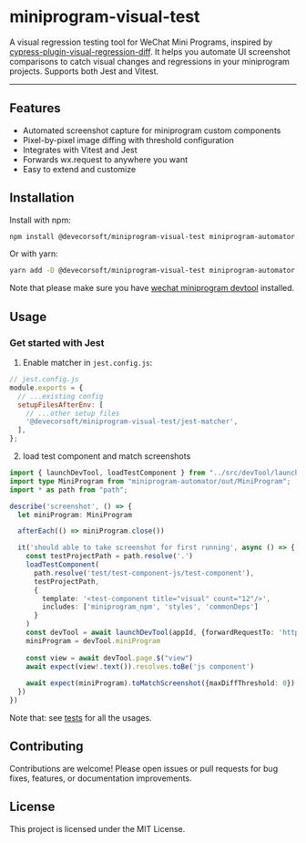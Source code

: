 # miniprogram-visual-test

A visual regression testing tool for WeChat Mini Programs, inspired by [cypress-plugin-visual-regression-diff](https://github.com/FRSOURCE/cypress-plugin-visual-regression-diff). It helps you automate UI screenshot comparisons to catch visual changes and regressions in your miniprogram projects. Supports both Jest and Vitest.

---

## Features
- Automated screenshot capture for miniprogram custom components
- Pixel-by-pixel image diffing with threshold configuration
- Integrates with Vitest and Jest
- Forwards wx.request to anywhere you want
- Easy to extend and customize

## Installation

Install with npm:

```bash
npm install @devecorsoft/miniprogram-visual-test miniprogram-automator --save-dev
```

Or with yarn:

```bash
yarn add -D @devecorsoft/miniprogram-visual-test miniprogram-automator
```

Note that please make sure you have [wechat miniprogram devtool](https://developers.weixin.qq.com/miniprogram/dev/devtools/devtools.html) installed. 

## Usage

### Get started with Jest

1. Enable matcher in `jest.config.js`:

```js
// jest.config.js
module.exports = {
  // ...existing config
  setupFilesAfterEnv: [
    // ...other setup files
    '@devecorsoft/miniprogram-visual-test/jest-matcher',
  ],
};
```

2. load test component and match screenshots

```ts
import { launchDevTool, loadTestComponent } from "../src/devTool/launcher.ts";
import type MiniProgram from "miniprogram-automator/out/MiniProgram";
import * as path from "path";

describe('screenshot', () => {
  let miniProgram: MiniProgram

  afterEach(() => miniProgram.close())

  it('should able to take screenshot for first running', async () => {
    const testProjectPath = path.resolve('.')
    loadTestComponent(
      path.resolve('test/test-component-js/test-component'),
      testProjectPath,
      {
        template: '<test-component title="visual" count="12"/>',
        includes: ['miniprogram_npm', 'styles', 'commonDeps']
      }
    )
    const devTool = await launchDevTool(appId, {forwardRequestTo: 'http://localhost:8080/path'})
    miniProgram = devTool.miniProgram
    
    const view = await devTool.page.$("view")
    await expect(view!.text()).resolves.toBe('js component')
    
    await expect(miniProgram).toMatchScreenshot({maxDiffThreshold: 0})
  })
})
```

Note that: see [tests](https://github.com/DevecorSoft/miniprogram-visual-test/tree/main/test) for all the usages.

## Contributing

Contributions are welcome! Please open issues or pull requests for bug fixes, features, or documentation improvements.

## License

This project is licensed under the MIT License.
